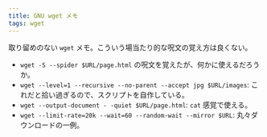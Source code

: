 ```yaml
---
title: GNU wget メモ
tags: wget
---
```


取り留めのない `wget` メモ。こういう場当たり的な呪文の覚え方は良くない。

* `wget -S --spider $URL/page.html` の呪文を覚えたが、何かに使えるだろうか。
* `wget --level=1 --recursive --no-parent --accept jpg $URL/images`: これだと拾い過ぎるので、スクリプトを自作している。
* `wget --output-document - -quiet $URL/page.html`: `cat` 感覚で使える。
* `wget --limit-rate=20k --wait=60 --random-wait --mirror $URL`: 丸々ダウンロードの一例。
